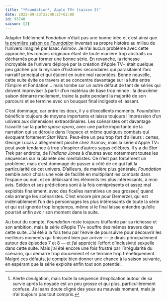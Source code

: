 ```yaml
---
title: "*Foundation*, Apple TV+ (saison 2)"
date: 2023-09-23T22:40:27+02:00
id: 93740 
saison: [2]
---
```


Adapter fidèlement *Fondation* n’était pas une bonne idée et c’est ainsi que [la première saison de *Foundation*](https://voiretmanger.fr/foundation-goyer-friedman-apple-tv/) inventait sa propre histoire au milieu de l’univers imaginé par Isaac Asimov. Je n’ai aucun problème avec cette approche, les romans originaux étant de toute manière trop abstraits ou décharnés pour former une bonne série. En revanche, la richesse incroyable de l’univers déployé par la création d’Apple TV+ était quelque peu gâchée par la myriade d’histoires secondaires qui parasitaient l’arc narratif principal et qui étaient en outre mal racontées. Bonne nouvelle, cette suite évite ce travers et se concentre davantage sur la lutte entre l’Empire et Fondation… mais tombe sur un autre défaut de tant de séries qui doivent improviser à partir d’un matériau de base trop mince : la deuxième saison démarre mollement, traine la patte pendant la majorité de son parcours et se termine avec un bouquet final indigeste et lassant. 

C’est dommage, car entre les deux, il y a d’excellents moments. *Foundation* bénéficie toujours de moyens importants et laisse toujours l’impression d’un univers aux dimensions extraordinaires. Les scénaristes ont davantage travaillé sur la partie *space opera*, avec une partie importante de la narration qui se déroule dans l’espace et même quelques combats qui évoquent fortement *Star Wars*. Peut-être un peu trop fort d’ailleurs : certes, George Lucas a allègrement pioché chez Asimov, mais la série d’Apple TV+ peut avoir tendance à trop s’inspirer d’autres sagas célèbres. Il y a du *Star Trek* par endroits, de l’*Indiana Jones* à d’autres avec notamment toutes les séquences sur la planète des mentalistes. Ce n’est pas forcément un problème, mais c’est dommage de passer à côté de ce qui fait la particularité de cet univers. D’ailleurs, de manière plus générale, *Foundation* semble avoir choisi une voie de facilité en multipliant les combats dans l’espace ou non, et en délaissant les éléments les plus intéressants, à mon avis. Seldon et ses prédictions sont à la fois omniprésents et assez mal exploités finalement, avec des ficelles narratives un peu grosses[^1] quand cela arrange les scénaristes. C’est encore pire pour Demerzel, qui est indéniablement l’un des personnages les plus intéressants de toute la série et qui est ignorée trop longtemps, même si le final laisse entendre qu’elle pourrait enfin avoir son moment dans la suite.

Au bout du compte, *Foundation* reste toujours bluffante par sa richesse et son ambition, mais la série d’Apple TV+ souffre des mêmes travers dans cette suite. J’ai été à la fois tenu par l’envie de poursuivre pour découvrir les meilleurs moments qui finissent bien par arriver — je dirais principalement autour des épisodes 7 et 8 — et j’ai apprécié l’effort d’inclusivité sexuelle dans cette suite. Mais j’ai été encore une fois frustré par l’irrégularité du scénario, qui démarre trop doucement et se termine trop frénétiquement. Malgré ces défauts, je compte bien donner une chance à la saison suivante, en espérant que la série exploite enfin tout son potentiel.

[^1]: Alerte divulgation, mais toute la séquence d’explication autour de sa survie après la noyade est un peu grosse et qui plus, particulièrement confuse. J’ai sans doute cligné des yeux au mauvais moment, mais je n’ai toujours pas tout compris. 
